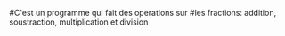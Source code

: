 #C'est un programme qui fait des operations sur 
#les fractions: addition, soustraction, multiplication et division